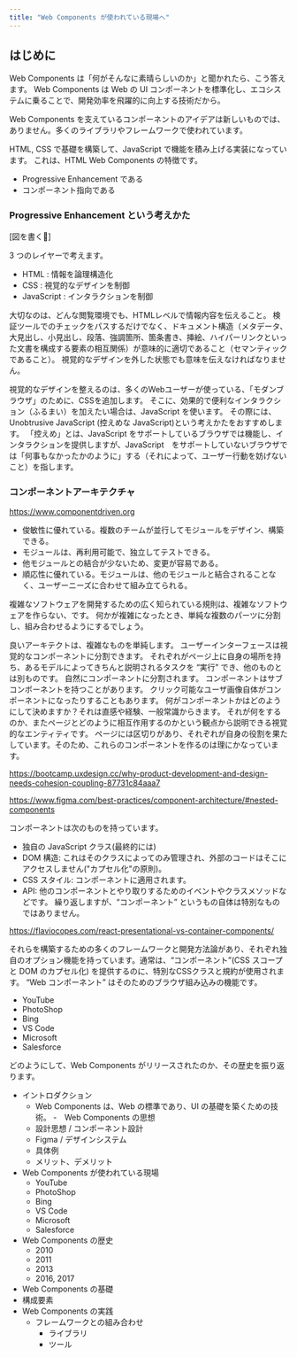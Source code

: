 ```yaml
---
title: "Web Components が使われている現場へ"
---
```

## はじめに
Web Components は「何がそんなに素晴らしいのか」と聞かれたら、こう答えます。
Web Components は Web の UI コンポーネントを標準化し、エコシステムに乗ることで、開発効率を飛躍的に向上する技術だから。

Web Components を支えているコンポーネントのアイデアは新しいものでは、ありません。多くのライブラリやフレームワークで使われています。

HTML, CSS で基礎を構築して、JavaScript で機能を積み上げる実装になっています。
これは、HTML Web Components の特徴です。

- Progressive Enhancement である
- コンポーネント指向である

### Progressive Enhancement という考えかた
[図を書く📝]

3 つのレイヤーで考えます。
- HTML : 情報を論理構造化
- CSS : 視覚的なデザインを制御
- JavaScript : インタラクションを制御

大切なのは、どんな閲覧環境でも、HTMLレベルで情報内容を伝えること。
検証ツールでのチェックをパスするだけでなく、ドキュメント構造（メタデータ、大見出し、小見出し、段落、強調箇所、箇条書き、挿絵、ハイパーリンクといった文書を構成する要素の相互関係）が意味的に適切であること（セマンティックであること）。
視覚的なデザインを外した状態でも意味を伝えなければなりません。

視覚的なデザインを整えるのは、多くのWebユーザーが使っている、「モダンブラウザ」のために、CSSを追加します。
そこに、効果的で便利なインタラクション（ふるまい）を加えたい場合は、JavaScript を使います。
その際には、Unobtrusive JavaScript (控えめな JavaScript)という考えかたをおすすめします。
「控えめ」とは、JavaScript をサポートしているブラウザでは機能し、インタラクションを提供しますが、JavaScript　をサポートしていないブラウザでは「何事もなかったかのように」する（それによって、ユーザー行動を妨げないこと）を指します。

### コンポーネントアーキテクチャ

https://www.componentdriven.org

- 俊敏性に優れている。複数のチームが並行してモジュールをデザイン、構築できる。
- モジュールは、再利用可能で、独立してテストできる。
- 他モジュールとの結合が少ないため、変更が容易である。
- 順応性に優れている。モジュールは、他のモジュールと結合されることなく、ユーザーニーズに合わせて組み立てられる。

複雑なソフトウェアを開発するための広く知られている規則は、複雑なソフトウェアを作らない、です。
何かが複雑になったとき、単純な複数のパーツに分割し、組み合わせるようにするでしょう。

良いアーキテクトは、複雑なものを単純します。
ユーザーインターフェースは視覚的なコンポーネントに分割できます。
それぞれがページ上に自身の場所を持ち、あるモデルによってきちんと説明されるタスクを “実行” でき、他のものとは別ものです。
自然にコンポーネントに分割されます。
コンポーネントはサブコンポーネントを持つことがあります。
クリック可能なユーザ画像自体がコンポーネントになったりすることもあります。
何がコンポーネントかはどのようにして決めますか？それは直感や経験、一般常識からきます。
それが何をするのか、またページとどのように相互作用するのかという観点から説明できる視覚的なエンティティです。
ページには区切りがあり、それぞれが自身の役割を果たしています。そのため、これらのコンポーネントを作るのは理にかなっています。

https://bootcamp.uxdesign.cc/why-product-development-and-design-needs-cohesion-coupling-87731c84aaa7

https://www.figma.com/best-practices/component-architecture/#nested-components

コンポーネントは次のものを持っています。
- 独自の JavaScript クラス(最終的には)
- DOM 構造: これはそのクラスによってのみ管理され、外部のコードはそこにアクセスしません("カプセル化"の原則)。
- CSS スタイル: コンポーネントに適用されます。
- API: 他のコンポーネントとやり取りするためのイベントやクラスメソッドなどです。
繰り返しますが、“コンポーネント” というもの自体は特別なものではありません。

https://flaviocopes.com/react-presentational-vs-container-components/

それらを構築するための多くのフレームワークと開発方法論があり、それぞれ独自のオプション機能を持っています。通常は、“コンポーネント”(CSS スコープと DOM のカプセル化) を提供するのに、特別なCSSクラスと規約が使用されます。
“Web コンポーネント” はそのためのブラウザ組み込みの機能です。

- YouTube
- PhotoShop
- Bing
- VS Code
- Microsoft
- Salesforce

どのようにして、Web Components がリリースされたのか、その歴史を振り返ります。

- イントロダクション
  - Web Components は、Web の標準であり、UI の基礎を築くための技術。
-　Web Components の思想
  - 設計思想 / コンポーネント設計
  - Figma / デザインシステム
  - 具体例
  - メリット、デメリット
- Web Components が使われている現場
  - YouTube
  - PhotoShop
  - Bing
  - VS Code
  - Microsoft
  - Salesforce
- Web Components の歴史
  - 2010
  - 2011
  - 2013
  - 2016, 2017
- Web Components の基礎
- 構成要素
- Web Components の実践
  - フレームワークとの組み合わせ
      - ライブラリ
      - ツール